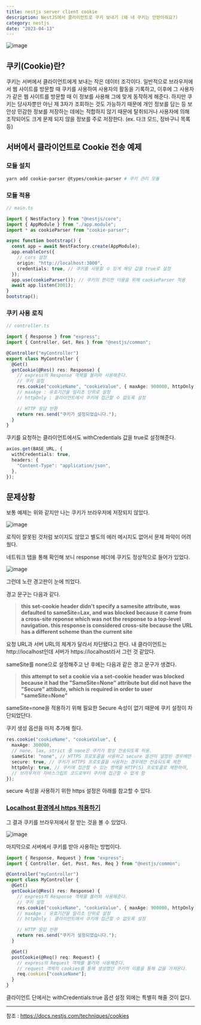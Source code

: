 ```yaml
---
title: nestjs server client cookie
description: NestJS에서 클라이언트로 쿠키 보내기 (왜 내 쿠키는 안받아줘요?)
category: nestjs
date: "2023-04-13"
---
```


![image](https://img1.daumcdn.net/thumb/R1280x0/?scode=mtistory2&fname=https%3A%2F%2Fblog.kakaocdn.net%2Fdn%2FpD9qr%2Fbtr9Oa0APIT%2FFuzZyjjney7aKkIXy6BAfK%2Fimg.png)

## 쿠키(Cookie)란?

쿠키는 서버에서 클라이언트에게 보내는 작은 데이터 조각이다. 일반적으로 브라우저에서 웹 사이트를 방문할 때 쿠키를 사용하여 사용자의 활동을 기록하고, 이후에 그 사용자가 같은 웹 사이트를 방문할 때 이 정보를 사용해 그에 맞게 동작하게 해준다. 하지만 쿠키는 당사자뿐만 아닌 제 3자가 조회하는 것도 가능하기 때문에 개인 정보를 담는 등 보안상 민감한 정보를 저장하는 데에는 적합하지 않기 때문에 탈취되거나 사용자에 의해 조작되어도 크게 문제 되지 않을 정보를 주로 저장한다. (ex. 다크 모드, 장바구니 목록 등)

## 서버에서 클라이언트로 Cookie 전송 예제

### 모듈 설치

```bash
yarn add cookie-parser @types/cookie-parser # 쿠키 관리 모듈
```

### 모듈 적용

```typescript
// main.ts

import { NestFactory } from "@nestjs/core";
import { AppModule } from "./app.module";
import * as cookieParser from "cookie-parser";

async function bootstrap() {
  const app = await NestFactory.create(AppModule);
  app.enableCors({
    // cors 설정
    origin: "http://localhost:3000",
    credentials: true, // 쿠키를 사용할 수 있게 해당 값을 true로 설정
  });
  app.use(cookieParser()); // 쿠키의 편리한 이용을 위해 cookieParser 적용
  await app.listen(3001);
}
bootstrap();
```

### 쿠키 사용 로직

```typescript
// controller.ts

import { Response } from "express";
import { Controller, Get, Res } from "@nestjs/common";

@Controller("myController")
export class MyController {
  @Get()
  getCookie(@Res() res: Response) {
    // express의 Response 객체를 불러와 사용해준다.
    // 쿠키 설정
    res.cookie("cookieName", "cookieValue", { maxAge: 900000, httpOnly: true });
    // maxAge : 유효기간을 밀리초 단위로 설정
    // httpOnly : 클라이언트에서 쿠키에 접근할 수 없도록 설정

    // HTTP 응답 반환
    return res.send("쿠키가 설정되었습니다.");
  }
}
```

쿠키를 요청하는 클라이언트에서도 withCredentials 값을 true로 설정해준다.

```typescript
axios.get(BASE_URL, {
  withCredentials: true,
  headers: {
    "Content-Type": "application/json",
  },
});
```

## 문제상황

보통 예제는 위와 같지만 나는 쿠키가 브라우저에 저장되지 않았다.

![image](https://img1.daumcdn.net/thumb/R1280x0/?scode=mtistory2&fname=https%3A%2F%2Fblog.kakaocdn.net%2Fdn%2Fd0P7QS%2Fbtr9SjoI9ke%2FIW9CJf8K5mS7kDuau67KDK%2Fimg.png)

로직이 잘못된 것처럼 보이지도 않았고 별도의 에러 메시지도 없어서 문제 파악이 어려웠다.

네트워크 탭을 통해 확인해 보니 response 헤더에 쿠키도 정상적으로 들어가 있었다.

![image](https://img1.daumcdn.net/thumb/R1280x0/?scode=mtistory2&fname=https%3A%2F%2Fblog.kakaocdn.net%2Fdn%2FDRJgW%2Fbtr9NnsBfTs%2FlGo4A2uw6n2UXPJJQVwbb1%2Fimg.png)

그런데 노란 경고판이 눈에 띄었다.

경고 문구는 다음과 같다.

> **this set-cookie header didn't specify a samesite attribute, was defaulted to sameSite=Lax, and was blocked because it came from a cross-site reponse which was not the response to a top-level navigation. this response is considered cross-site because the URL has a different scheme than the current site**

요청 URL과 서버 URL의 체계가 달라서 차단됐다고 한다. 내 클라이언트는 http://localhost인데 서버가 https://localhost라서 그런 것 같았다.

sameSite를 none으로 설정해주고 난 후에는 다음과 같은 경고 문구가 생겼다.

> **this attempt to set a cookie via a set-cookie header was blocked because it had the "SameSite=None" attribute but did not have the "Secure" attibute, which is required in order to user "sameSite=None"**

sameSite=none을 적용하기 위해 필요한 Secure 속성이 없기 때문에 쿠키 설정이 차단되었단다.

쿠키 생성 옵션을 마저 추가해 줬다.

```typescript
res.cookie("cookieName", "cookieValue", {
  maxAge: 300000,
  // none, lax, strict 중 none은 쿠키가 항상 전송되도록 허용.
  sameSite: "none", // HTTPS 프로토콜을 사용하고 secure 옵션이 설정된 경우에만 사용 가능
  secure: true, // 쿠키가 HTTPS 프로토콜을 사용하는 경우에만 전송되도록 제한
  httpOnly: true, // 쿠키에 접근할 수 있는 영역을 HTTP(S) 프로토콜로 제한하여,
  // 브라우저의 자바스크립트 코드로부터 쿠키에 접근할 수 없게 함
});
```

secure 속성을 사용하기 위한 https 설정은 아래를 참고할 수 있다.

### [Localhost 환경에서 https 적용하기](https://lee-yo-han.github.io/nestjs-localhost-https)

그 결과 쿠키를 브라우저에서 잘 받는 것을 볼 수 있었다.

![image](https://img1.daumcdn.net/thumb/R1280x0/?scode=mtistory2&fname=https%3A%2F%2Fblog.kakaocdn.net%2Fdn%2FJwJs6%2Fbtr9SkupB08%2FbXf0Hf9swCaY3uL8cxMh7K%2Fimg.png)

마지막으로 서버에서 쿠키를 받아 사용하는 방법이다.

```typescript
import { Response, Request } from "express";
import { Controller, Get, Post, Res, Req } from "@nestjs/common";

@Controller("myController")
export class MyController {
  @Get()
  getCookie(@Res() res: Response) {
    // express의 Response 객체를 불러와 사용해준다.
    // 쿠키 설정
    res.cookie("cookieName", "cookieValue", { maxAge: 900000, httpOnly: true });
    // maxAge : 유효기간을 밀리초 단위로 설정
    // httpOnly : 클라이언트에서 쿠키에 접근할 수 없도록 설정

    // HTTP 응답 반환
    return res.send("쿠키가 설정되었습니다.");
  }

  @Get()
  postCookie(@Req() req: Request) {
    // express의 Request 객체를 불러와 사용해준다.
    // request 객체의 cookies를 통해 생성했던 쿠키의 이름을 통해 값을 가져온다.
    req.cookies["cookieName"];
  }
}
```

클라이언트 단에서는 withCredentials:true 옵션 설정 외에는 특별히 해줄 것이 없다.

---

참조 : https://docs.nestjs.com/techniques/cookies
